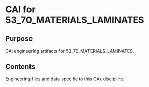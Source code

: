 # CAI for 53_70_MATERIALS_LAMINATES

## Purpose
CAI engineering artifacts for 53_70_MATERIALS_LAMINATES.

## Contents
Engineering files and data specific to this CAx discipline.
